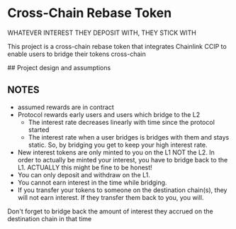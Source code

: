 # Cross-Chain Rebase Token

WHATEVER INTEREST THEY DEPOSIT WITH, THEY STICK WITH

This project is a cross-chain rebase token that integrates Chainlink CCIP to enable users to bridge their tokens cross-chain

## Project design and assumptions

## NOTES

- assumed rewards are in contract
- Protocol rewards early users and users which bridge to the L2
  - The interest rate decreases linearly with time since the protocol started
  - The interest rate when a user bridges is bridges with them and stays static. So, by bridging you get to keep your high interest rate.
- New interest tokens are only minted to you on the L1 NOT the L2. In order to actually be minted your interest, you have to bridge back to the L1. ACTUALLY this might be fine to be honest!
- You can only deposit and withdraw on the L1.
- You cannot earn interest in the time while bridging.
- If you transfer your tokens to someone on the destination chain(s), they will not earn interest. If they transfer them back to you, you will.

Don't forget to bridge back the amount of interest they accrued on the destination chain in that time
